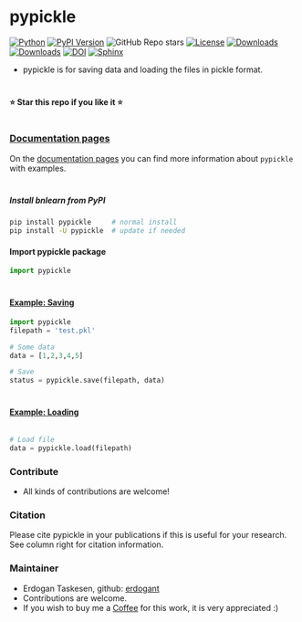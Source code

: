 # pypickle

[![Python](https://img.shields.io/pypi/pyversions/pypickle)](https://img.shields.io/pypi/pyversions/pypickle)
[![PyPI Version](https://img.shields.io/pypi/v/pypickle)](https://pypi.org/project/pypickle/)
![GitHub Repo stars](https://img.shields.io/github/stars/erdogant/pypickle)
[![License](https://img.shields.io/badge/license-MIT-green.svg)](https://github.com/erdogant/pypickle/blob/master/LICENSE)
[![Downloads](https://pepy.tech/badge/pypickle)](https://pepy.tech/project/pypickle)
[![Downloads](https://pepy.tech/badge/pypickle/month)](https://pepy.tech/project/pypickle/)
[![DOI](https://zenodo.org/badge/278702058.svg)](https://zenodo.org/badge/latestdoi/278702058)
[![Sphinx](https://img.shields.io/badge/Sphinx-Docs-Green)](https://erdogant.github.io/pypickle/)
<!---[![Coffee](https://img.shields.io/badge/coffee-black-grey.svg)](https://erdogant.github.io/donate/?currency=USD&amount=5)-->
<!---[![BuyMeCoffee](https://img.shields.io/badge/buymea-coffee-yellow.svg)](https://www.buymeacoffee.com/erdogant)-->


* pypickle is for saving data and loading the files in pickle format.

# 
**⭐️ Star this repo if you like it ⭐️**
# 


### [Documentation pages](https://erdogant.github.io/pypickle/)

On the [documentation pages](https://erdogant.github.io/pypickle/) you can find more information about ``pypickle`` with examples. 

# 

##### Install bnlearn from PyPI
```bash
pip install pypickle     # normal install
pip install -U pypickle  # update if needed
```

#### Import pypickle package
```python
import pypickle
```

#

#### [Example: Saving](https://erdogant.github.io/pypickle/pages/html/Save_and_Load.html#saving)

```python
import pypickle
filepath = 'test.pkl'

# Some data
data = [1,2,3,4,5]

# Save
status = pypickle.save(filepath, data)

```

#

#### [Example: Loading](https://erdogant.github.io/pypickle/pages/html/Save_and_Load.html#loading)

```python

# Load file
data = pypickle.load(filepath)

```

### Contribute
* All kinds of contributions are welcome!

### Citation
Please cite pypickle in your publications if this is useful for your research. See column right for citation information.

### Maintainer
* Erdogan Taskesen, github: [erdogant](https://github.com/erdogant)
* Contributions are welcome.
* If you wish to buy me a <a href="https://erdogant.github.io/donate/?currency=USD&amount=5">Coffee</a> for this work, it is very appreciated :)

